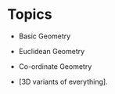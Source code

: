 Topics
========

- Basic Geometry

- Euclidean Geometry

- Co-ordinate Geometry

- [3­D variants of everything].  